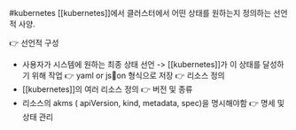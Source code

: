 #kubernetes 
[[kubernetes]]에서 클러스터에서 어떤 상태를 원하는지 정의하는 선언적 사양.


👉 선언적 구성 
- 사용자가 시스템에 원하는 최종 상태 선언 -> [[kubernetes]]가 이 상태를 달성하기 위해 작업
👉 yaml or json 형식으로 저장
👉 리소스 정의
- [[kubernetes]]의 여러 리소스 정의 
👉 버전 및 종류
- 리소스의 akms ( apiVersion, kind, metadata, spec)을 명시해야함
👉 명세 및 상태 관리

